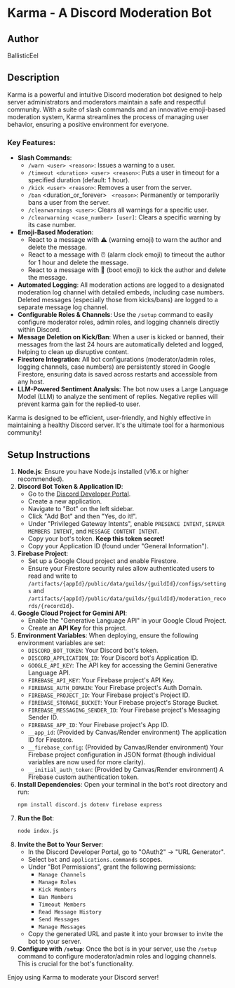 # Karma - A Discord Moderation Bot

## Author

BallisticEel

## Description

Karma is a powerful and intuitive Discord moderation bot designed to help server administrators and moderators maintain a safe and respectful community. With a suite of slash commands and an innovative emoji-based moderation system, Karma streamlines the process of managing user behavior, ensuring a positive environment for everyone.

### Key Features:

* **Slash Commands**:
    * `/warn <user> <reason>`: Issues a warning to a user.
    * `/timeout <duration> <user> <reason>`: Puts a user in timeout for a specified duration (default: 1 hour).
    * `/kick <user> <reason>`: Removes a user from the server.
    * `/ban` <duration_or_forever> <user>` <reason>`: Permanently or temporarily bans a user from the server.
    * `/clearwarnings <user>`: Clears all warnings for a specific user.
    * `/clearwarning <case_number> [user]`: Clears a specific warning by its case number.
* **Emoji-Based Moderation**:
    * React to a message with ⚠️ (warning emoji) to warn the author and delete the message.
    * React to a message with ⏰ (alarm clock emoji) to timeout the author for 1 hour and delete the message.
    * React to a message with 👢 (boot emoji) to kick the author and delete the message.
* **Automated Logging**: All moderation actions are logged to a designated moderation log channel with detailed embeds, including case numbers. Deleted messages (especially those from kicks/bans) are logged to a separate message log channel.
* **Configurable Roles & Channels**: Use the `/setup` command to easily configure moderator roles, admin roles, and logging channels directly within Discord.
* **Message Deletion on Kick/Ban**: When a user is kicked or banned, their messages from the last 24 hours are automatically deleted and logged, helping to clean up disruptive content.
* **Firestore Integration**: All bot configurations (moderator/admin roles, logging channels, case numbers) are persistently stored in Google Firestore, ensuring data is saved across restarts and accessible from any host.
* **LLM-Powered Sentiment Analysis**: The bot now uses a Large Language Model (LLM) to analyze the sentiment of replies. Negative replies will prevent karma gain for the replied-to user.

Karma is designed to be efficient, user-friendly, and highly effective in maintaining a healthy Discord server. It's the ultimate tool for a harmonious community!

## Setup Instructions

1.  **Node.js**: Ensure you have Node.js installed (v16.x or higher recommended).
2.  **Discord Bot Token & Application ID**:
    * Go to the [Discord Developer Portal](https://discord.com/developers/applications).
    * Create a new application.
    * Navigate to "Bot" on the left sidebar.
    * Click "Add Bot" and then "Yes, do it!".
    * Under "Privileged Gateway Intents", enable `PRESENCE INTENT`, `SERVER MEMBERS INTENT`, and `MESSAGE CONTENT INTENT`.
    * Copy your bot's token. **Keep this token secret!**
    * Copy your Application ID (found under "General Information").
3.  **Firebase Project**:
    * Set up a Google Cloud project and enable Firestore.
    * Ensure your Firestore security rules allow authenticated users to read and write to `/artifacts/{appId}/public/data/guilds/{guildId}/configs/settings` and `/artifacts/{appId}/public/data/guilds/{guildId}/moderation_records/{recordId}`.
4.  **Google Cloud Project for Gemini API**:
    * Enable the "Generative Language API" in your Google Cloud Project.
    * Create an **API Key** for this project.
5.  **Environment Variables**: When deploying, ensure the following environment variables are set:
    * `DISCORD_BOT_TOKEN`: Your Discord bot's token.
    * `DISCORD_APPLICATION_ID`: Your Discord bot's Application ID.
    * `GOOGLE_API_KEY`: The API key for accessing the Gemini Generative Language API.
    * `FIREBASE_API_KEY`: Your Firebase project's API Key.
    * `FIREBASE_AUTH_DOMAIN`: Your Firebase project's Auth Domain.
    * `FIREBASE_PROJECT_ID`: Your Firebase project's Project ID.
    * `FIREBASE_STORAGE_BUCKET`: Your Firebase project's Storage Bucket.
    * `FIREBASE_MESSAGING_SENDER_ID`: Your Firebase project's Messaging Sender ID.
    * `FIREBASE_APP_ID`: Your Firebase project's App ID.
    * `__app_id`: (Provided by Canvas/Render environment) The application ID for Firestore.
    * `__firebase_config`: (Provided by Canvas/Render environment) Your Firebase project configuration in JSON format (though individual variables are now used for more clarity).
    * `__initial_auth_token`: (Provided by Canvas/Render environment) A Firebase custom authentication token.
6.  **Install Dependencies**: Open your terminal in the bot's root directory and run:
    ```bash
    npm install discord.js dotenv firebase express
    ```
7.  **Run the Bot**:
    ```bash
    node index.js
    ```
8.  **Invite the Bot to Your Server**:
    * In the Discord Developer Portal, go to "OAuth2" -> "URL Generator".
    * Select `bot` and `applications.commands` scopes.
    * Under "Bot Permissions", grant the following permissions:
        * `Manage Channels`
        * `Manage Roles`
        * `Kick Members`
        * `Ban Members`
        * `Timeout Members`
        * `Read Message History`
        * `Send Messages`
        * `Manage Messages`
    * Copy the generated URL and paste it into your browser to invite the bot to your server.
9.  **Configure with `/setup`**: Once the bot is in your server, use the `/setup` command to configure moderator/admin roles and logging channels. This is crucial for the bot's functionality.

Enjoy using Karma to moderate your Discord server!
